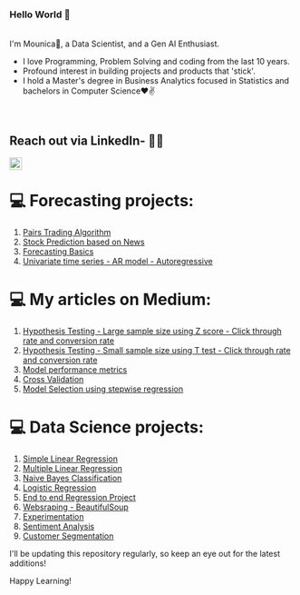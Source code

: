 
### Hello World 👋 

<br/>
I'm Mounica🙌, a Data Scientist, and a Gen AI Enthusiast. 
<br/>

- I love Programming, Problem Solving and coding from the last 10 years.
- Profound interest in building projects and products that 'stick'.
- I hold a Master's degree in Business Analytics focused in Statistics and bachelors in Computer Science❤✌

<br />

## Reach out via LinkedIn- 👨‍💻
<a href="https://www.linkedin.com/in/sai-mounica-gudimella/">
<img align="left" alt="Mounica" width="22px" src="https://cdn.jsdelivr.net/npm/simple-icons@v3/icons/linkedin.svg" />
</a>
<br />

# 💻 Forecasting projects:

1. [Pairs Trading Algorithm](https://github.com/SaiMounicaGudimella/Pairs-Trading-Strategy)
2. [Stock Prediction based on News](https://github.com/SaiMounicaGudimella/Stock-Prediction)
3. [Forecasting Basics](https://github.com/SaiMounicaGudimella/ForecastingBasics)
4. [Univariate time series - AR model - Autoregressive](https://github.com/SaiMounicaGudimella/Autoregressive-model)

# 💻 My articles on Medium:

1. [Hypothesis Testing - Large sample size using Z score - Click through rate and conversion rate](https://mounicag.medium.com/a-b-test-product-analytics-case-study-large-sample-size-1d2b5eb75f8d)
2. [Hypothesis Testing - Small sample size using T test - Click through rate and conversion rate](https://mounicag.medium.com/a-b-test-product-analytics-case-study-small-sample-size-d5ad85e48b9d)
3. [Model performance metrics](https://mounicag.medium.com/confusion-matrix-why-so-confusing-18e52a9910ac)
4. [Cross Validation](https://github.com/SaiMounicaGudimella/Improving-model-performance)
5. [Model Selection using stepwise regression](https://github.com/SaiMounicaGudimella/Improving-model-performance)
   

# 💻 Data Science projects:

1. [Simple Linear Regression](https://github.com/SaiMounicaGudimella/Simple-Linear-Regression)
2. [Multiple Linear Regression](https://github.com/SaiMounicaGudimella/Insurance-Premium-Prediction)
3. [Naive Bayes Classification](https://github.com/SaiMounicaGudimella/Naive-Bayes-Spam-Classifier)
4. [Logistic Regression](https://github.com/SaiMounicaGudimella/MarketingCampaignConversion)
5. [End to end Regression Project](https://github.com/SaiMounicaGudimella/StudentPerformancePrediction-End-to-end-ML-Project)
6. [Websraping - BeautifulSoup](https://github.com/SaiMounicaGudimella/WebScraping-Amazon-Books)
7. [Experimentation](https://github.com/SaiMounicaGudimella/Experimentation_WebsiteDesign_ConversionRate)
8. [Sentiment Analysis](https://github.com/SaiMounicaGudimella/SentimentAnalysis)
9. [Customer Segmentation](https://github.com/SaiMounicaGudimella/CustomerSegmentation)

I'll be updating this repository regularly, so keep an eye out for the latest additions!

Happy Learning!
